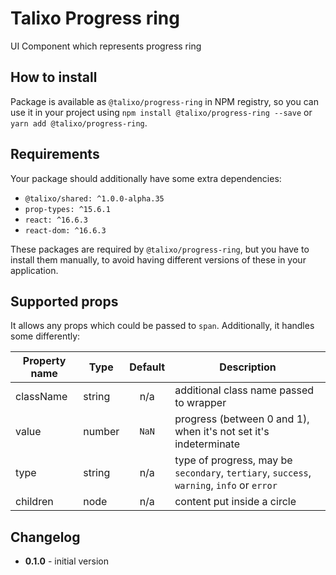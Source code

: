 # Talixo Progress ring

UI Component which represents progress ring

## How to install

Package is available as `@talixo/progress-ring` in NPM registry, so you can use it in your project
using `npm install @talixo/progress-ring --save` or `yarn add @talixo/progress-ring`.

## Requirements

Your package should additionally have some extra dependencies:

- `@talixo/shared: ^1.0.0-alpha.35`
- `prop-types: ^15.6.1`
- `react: ^16.6.3`
- `react-dom: ^16.6.3`

These packages are required by `@talixo/progress-ring`, but you have to install them manually,
to avoid having different versions of these in your application.

## Supported props

It allows any props which could be passed to `span`. Additionally, it handles some differently:

Property name | Type      | Default | Description                    
--------------|-----------|:-------:|--------------------------------
className     | string    | n/a     | additional class name passed to wrapper
value         | number    | `NaN`   | progress (between 0 and 1), when it's not set it's indeterminate
type          | string    | n/a     | type of progress, may be `secondary`, `tertiary`, `success`, `warning`, `info` or `error`
children      | node      | n/a     | content put inside a circle

## Changelog

- **0.1.0** - initial version
